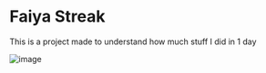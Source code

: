 # Faiya Streak

This is a project made to understand how much stuff I did in 1 day

![image](https://github.com/ocarinamachine/faiyastreak/assets/67469148/7e477161-3da6-4e0d-ab63-9aa349c1dc30)
